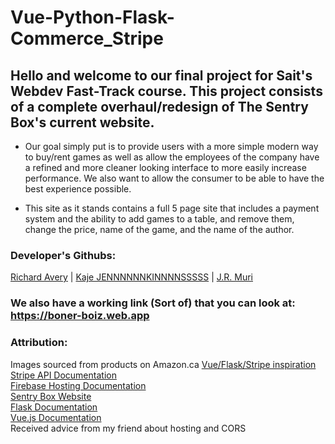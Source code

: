 # Vue-Python-Flask-Commerce_Stripe

## Hello and welcome to our final project for Sait's Webdev Fast-Track course. This project consists of a complete overhaul/redesign of The Sentry Box's current website. 

- Our goal simply put is to provide users with a more simple modern way to buy/rent games as well as allow the employees of the company have a refined and more cleaner looking interface to more easily increase performance. We also want to allow the consumer to be able to have the best
experience possible.

- This site as it stands contains a full 5 page site that includes a payment system and the ability to add games to a table, and remove them, change the price, name of the game, and the name of the author.

### Developer's Githubs:
[Richard Avery]('https://github.com/Gander-Alexander') | [Kaje JENNNNNNKINNNNSSSSS]('https://github.com/KajeA') | [J.R. Muri]('https://github.com/JulesRuby')

### We also have a working link (Sort of) that you can look at: https://boner-boiz.web.app

### Attribution:

Images sourced from products on Amazon.ca
[Vue/Flask/Stripe inspiration](https://testdriven.io/blog/accepting-payments-with-stripe-vuejs-and-flask/)  
[Stripe API Documentation](https://stripe.com/docs/api)  
[Firebase Hosting Documentation](https://firebase.google.com/docs/hosting)  
[Sentry Box Website](https://www.sentrybox.com/)  
[Flask Documentation](https://flask.palletsprojects.com/en/1.1.x/)  
[Vue.js Documentation](https://vuejs.org/v2/)  
Received advice from my friend about hosting and CORS

